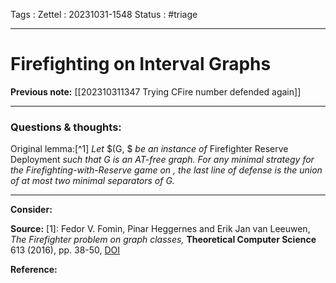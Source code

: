 Tags :
Zettel :  20231031-1548
Status : #triage 

-----

# Firefighting on Interval Graphs

**Previous note:** [[202310311347 Trying CFire number defended again]]

-----

### Questions & thoughts:

Original lemma:[^1] _Let_ $(G, $ _be an instance of_ Firefighter Reserve Deployment _such that G is an AT-free graph. For any minimal strategy for the Firefighting-with-Reserve game on_ _, the last line of defense is the union of at most two minimal separators of G._


-----
 
**Consider:**


**Source:** 
[1]: Fedor V. Fomin, Pinar Heggernes and Erik Jan van Leeuwen, _The Firefighter problem on graph classes,_ **Theoretical Computer Science** 613 (2016), pp. 38-50, [DOI](https://doi.org/10.1016/j.tcs.2015.11.024)


**Reference:** 
